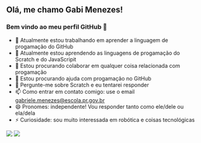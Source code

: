 ## Olá, me chamo Gabi Menezes! 
### Bem vindo ao meu perfil GitHub 👋

- 🔭 Atualmente estou trabalhando em aprender a linguagem de progamação do GitHub
- 🌱 Atualmente estou aprendendo as linguagens de progamação do Scratch e do JavaScripit
- 👯 Estou procurando colaborar em qualquer coisa relacionada com progamação
- 🤔 Estou procurando ajuda com progamação no GitHub
- 💬 Pergunte-me sobre Scratch e eu tentarei responder
- 📫 Como entrar em contato comigo: use o email gabriele.menezes@escola.pr.gov.br
- 😄 Pronomes: independente! Vou responder tanto como ele/dele ou ela/dela
- ⚡ Curiosidade: sou muito interessada em robótica e coisas tecnológicas


 ![](https://img.shields.io/badge/Scratch-4D97FF?style=for-the-badge&logo=Scratch&logoColor=white)
 ![](https://img.shields.io/badge/JavaScript-323330?style=for-the-badge&logo=javascript&logoColor=F7DF1E)

<!---
gabimenezes/gabimenezes is a ✨ special ✨ repository because its `README.md` (this file) appears on your GitHub profile.
You can click the Preview link to take a look at your changes.
--->
